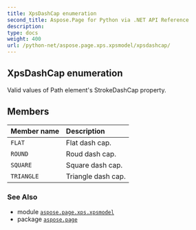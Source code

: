 ```yaml
---
title: XpsDashCap enumeration
second_title: Aspose.Page for Python via .NET API Reference
description: 
type: docs
weight: 400
url: /python-net/aspose.page.xps.xpsmodel/xpsdashcap/
---
```


## XpsDashCap enumeration

Valid values of Path element's StrokeDashCap property.

## Members
| Member name | Description |
| :- | :- |
| `FLAT` | Flat dash cap. |
| `ROUND` | Roud dash cap. |
| `SQUARE` | Square dash cap. |
| `TRIANGLE` | Triangle dash cap. |

### See Also

* module [`aspose.page.xps.xpsmodel`](/page/python-net/aspose.page.xps.xpsmodel/)
* package [`aspose.page`](/page/python-net/)

